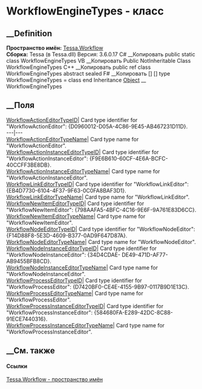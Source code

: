 # WorkflowEngineTypes - класс
##  __Definition
 **Пространство имён:** [Tessa.Workflow](N_Tessa_Workflow.htm)  
 **Сборка:** Tessa (в Tessa.dll) Версия: 3.6.0.17
C# __Копировать
     public static class WorkflowEngineTypes
VB __Копировать
     Public NotInheritable Class WorkflowEngineTypes
C++ __Копировать
     public ref class WorkflowEngineTypes abstract sealed
F# __Копировать
     [<AbstractClassAttribute>]
    [<SealedAttribute>]
    type WorkflowEngineTypes = class end
Inheritance
    [Object](https://learn.microsoft.com/dotnet/api/system.object) __ WorkflowEngineTypes
##  __Поля
[WorkflowActionEditorTypeID](F_Tessa_Workflow_WorkflowEngineTypes_WorkflowActionEditorTypeID.htm)|
Card type identifier for "WorkflowActionEditor":
{D0960012-D05A-4C86-9E45-AB467231D11D}.  
---|---  
[WorkflowActionEditorTypeName](F_Tessa_Workflow_WorkflowEngineTypes_WorkflowActionEditorTypeName.htm)|
Card type name for "WorkflowActionEditor".  
[WorkflowActionInstanceEditorTypeID](F_Tessa_Workflow_WorkflowEngineTypes_WorkflowActionInstanceEditorTypeID.htm)|
Card type identifier for "WorkflowActionInstanceEditor":
{F9E6B610-60CF-4E6A-BCFC-40CCFF3BE8DB}.  
[WorkflowActionInstanceEditorTypeName](F_Tessa_Workflow_WorkflowEngineTypes_WorkflowActionInstanceEditorTypeName.htm)|
Card type name for "WorkflowActionInstanceEditor".  
[WorkflowLinkEditorTypeID](F_Tessa_Workflow_WorkflowEngineTypes_WorkflowLinkEditorTypeID.htm)|
Card type identifier for "WorkflowLinkEditor":
{EB4D7730-6104-4F37-9F63-0C0FA8BAF3D1}.  
[WorkflowLinkEditorTypeName](F_Tessa_Workflow_WorkflowEngineTypes_WorkflowLinkEditorTypeName.htm)|
Card type name for "WorkflowLinkEditor".  
[WorkflowNewItemEditorTypeID](F_Tessa_Workflow_WorkflowEngineTypes_WorkflowNewItemEditorTypeID.htm)|
Card type identifier for "WorkflowNewItemEditor":
{798AAFA5-4BFC-4C16-9E6F-9A761E83D6CC}.  
[WorkflowNewItemEditorTypeName](F_Tessa_Workflow_WorkflowEngineTypes_WorkflowNewItemEditorTypeName.htm)|
Card type name for "WorkflowNewItemEditor".  
[WorkflowNodeEditorTypeID](F_Tessa_Workflow_WorkflowEngineTypes_WorkflowNodeEditorTypeID.htm)|
Card type identifier for "WorkflowNodeEditor":
{F14D88F8-5E3D-4609-B377-0AD9F647D87A}.  
[WorkflowNodeEditorTypeName](F_Tessa_Workflow_WorkflowEngineTypes_WorkflowNodeEditorTypeName.htm)|
Card type name for "WorkflowNodeEditor".  
[WorkflowNodeInstanceEditorTypeID](F_Tessa_Workflow_WorkflowEngineTypes_WorkflowNodeInstanceEditorTypeID.htm)|
Card type identifier for "WorkflowNodeInstanceEditor": {34D4CDAE-
DE49-471D-AF77-AB9455BFB8CD}.  
[WorkflowNodeInstanceEditorTypeName](F_Tessa_Workflow_WorkflowEngineTypes_WorkflowNodeInstanceEditorTypeName.htm)|
Card type name for "WorkflowNodeInstanceEditor".  
[WorkflowProcessEditorTypeID](F_Tessa_Workflow_WorkflowEngineTypes_WorkflowProcessEditorTypeID.htm)|
Card type identifier for "WorkflowProcessEditor":
{D7420BF0-CE4E-4155-9B97-0117B9D1E13C}.  
[WorkflowProcessEditorTypeName](F_Tessa_Workflow_WorkflowEngineTypes_WorkflowProcessEditorTypeName.htm)|
Card type name for "WorkflowProcessEditor".  
[WorkflowProcessInstanceEditorTypeID](F_Tessa_Workflow_WorkflowEngineTypes_WorkflowProcessInstanceEditorTypeID.htm)|
Card type identifier for "WorkflowProcessInstanceEditor":
{584680FA-E289-42DC-8C88-91ECE7440316}.  
[WorkflowProcessInstanceEditorTypeName](F_Tessa_Workflow_WorkflowEngineTypes_WorkflowProcessInstanceEditorTypeName.htm)|
Card type name for "WorkflowProcessInstanceEditor".  
## __См. также
#### Ссылки
[Tessa.Workflow - пространство имён](N_Tessa_Workflow.htm)
